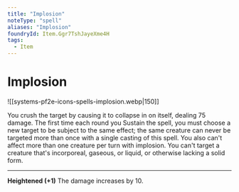 ```yaml
---
title: "Implosion"
noteType: "spell"
aliases: "Implosion"
foundryId: Item.Ggr7TshJayeXme4H
tags:
  - Item
---
```


# Implosion
![[systems-pf2e-icons-spells-implosion.webp|150]]

You crush the target by causing it to collapse in on itself, dealing 75 damage. The first time each round you Sustain the spell, you must choose a new target to be subject to the same effect; the same creature can never be targeted more than once with a single casting of this spell. You also can't affect more than one creature per turn with implosion. You can't target a creature that's incorporeal, gaseous, or liquid, or otherwise lacking a solid form.

* * *

**Heightened (+1)** The damage increases by 10.
